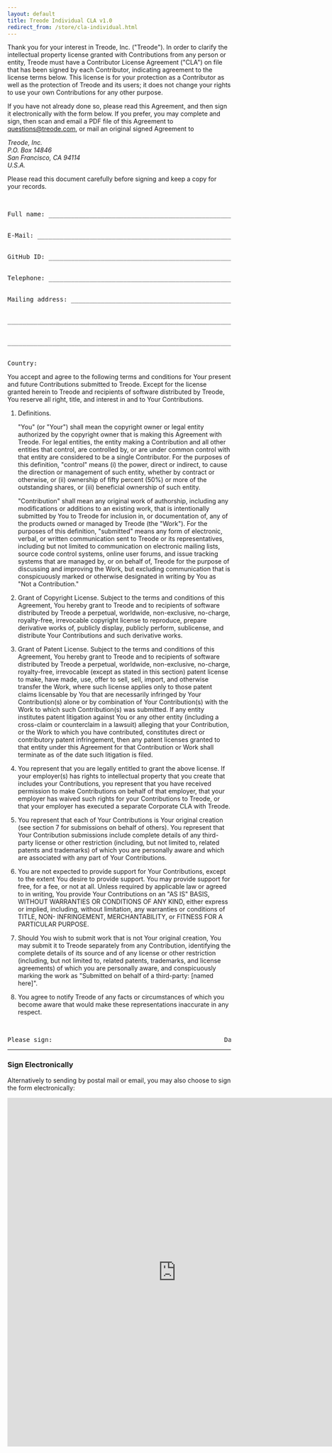 ```yaml
---
layout: default
title: Treode Individual CLA v1.0
redirect_from: /store/cla-individual.html
---
```


Thank you for your interest in Treode, Inc. ("Treode"). In order to clarify the intellectual
property license granted with Contributions from any person or entity, Treode must have a
Contributor License Agreement ("CLA") on file that has been signed by each Contributor, indicating
agreement to the license terms below. This license is for your protection as a Contributor as well
as the protection of Treode and its users; it does not change your rights to use your own 
Contributions for any other purpose. 

If you have not already done so, please read this Agreement, and then sign it electronically with
the form below. If you prefer, you may complete and sign, then scan and email a PDF file of this
Agreement to [questions@treode.com](mailto:questions@treode.com), or mail an original signed
Agreement to

<i>
Treode, Inc.<br>
P.O. Box 14846<br>
San Francisco, CA 94114<br>
U.S.A.
</i>

Please read this document carefully before signing and keep a copy for your records.


<pre>


Full name: ______________________________________________________________________________

    
E-Mail: _________________________________________________________________________________

    
GitHub ID: ______________________________________________________________________________

    
Telephone: ______________________________________________________________________________

    
Mailing address: ________________________________________________________________________

    
_________________________________________________________________________________________


_________________________________________________________________________________________

    
Country: ________________________________________________________________________________
</pre>

   
You accept and agree to the following terms and conditions for Your present and future Contributions
submitted to Treode. Except for the license granted herein to Treode and recipients of software
distributed by Treode, You reserve all right, title, and interest in and to Your Contributions.

1.  Definitions.

    "You" (or "Your") shall mean the copyright owner or legal entity authorized by the copyright
    owner that is making this Agreement with Treode. For legal entities, the entity making a
    Contribution and all other entities that control, are controlled by, or are under common control
    with that entity are considered to be a single Contributor. For the purposes of this definition,
    "control" means (i) the power, direct or indirect, to cause the direction or management of such
    entity, whether by contract or otherwise, or (ii) ownership of fifty percent (50%) or more of
    the outstanding shares, or (iii) beneficial ownership of such entity.

    "Contribution" shall mean any original work of authorship, including any modifications or
    additions to an existing work, that is intentionally submitted by You to Treode for inclusion
    in, or documentation of, any of the products owned or managed by Treode (the "Work"). For the
    purposes of this definition, "submitted" means any form of electronic, verbal, or written
    communication sent to Treode or its representatives, including but not limited to communication
    on electronic mailing lists, source code control systems, online user forums, and issue tracking
    systems that are managed by, or on behalf of, Treode for the purpose of discussing and improving
    the Work, but excluding communication that is conspicuously marked or otherwise designated in
    writing by You as "Not a Contribution."

2.  Grant of Copyright License. Subject to the terms and conditions of this Agreement, You hereby
grant to Treode and to recipients of software distributed by Treode a perpetual, worldwide, 
non-exclusive, no-charge, royalty-free, irrevocable copyright license to reproduce, prepare
derivative works of, publicly display, publicly perform, sublicense, and distribute Your
Contributions and such derivative works.

3.  Grant of Patent License. Subject to the terms and conditions of this Agreement, You hereby grant
to Treode and to recipients of software distributed by Treode a perpetual, worldwide, non-exclusive,
no-charge, royalty-free, irrevocable (except as stated in this section) patent license to make, have
made, use, offer to sell, sell, import, and otherwise transfer the Work, where such license applies
only to those patent claims licensable by You that are necessarily infringed by Your Contribution(s)
alone or by combination of Your Contribution(s) with the Work to which such Contribution(s) was
submitted. If any entity institutes patent litigation against You or any other entity (including a
cross-claim or counterclaim in a lawsuit) alleging that your Contribution, or the Work to which you
have contributed, constitutes direct or contributory patent infringement, then any patent licenses
granted to that entity under this Agreement for that Contribution or Work shall terminate as of the
date such litigation is filed.

4.  You represent that you are legally entitled to grant the above license. If your employer(s) has
rights to intellectual property that you create that includes your Contributions, you represent that
you have received permission to make Contributions on behalf of that employer, that your employer
has waived such rights for your Contributions to Treode, or that your employer has executed a
separate Corporate CLA with Treode.

5.  You represent that each of Your Contributions is Your original creation (see section 7 for
submissions on behalf of others). You represent that Your Contribution submissions include complete
details of any third-party license or other restriction (including, but not limited to, related
patents and trademarks) of which you are personally aware and which are associated with any part of
Your Contributions.

6.  You are not expected to provide support for Your Contributions, except to the extent You desire
to provide support. You may provide support for free, for a fee, or not at all. Unless required by
applicable law or agreed to in writing, You provide Your Contributions on an "AS IS" BASIS, WITHOUT
WARRANTIES OR CONDITIONS OF ANY KIND, either express or implied, including, without limitation, any
warranties or conditions of TITLE, NON- INFRINGEMENT, MERCHANTABILITY, or FITNESS FOR A PARTICULAR
PURPOSE.

7.  Should You wish to submit work that is not Your original creation, You may submit it to Treode
separately from any Contribution, identifying the complete details of its source and of any license
or other restriction (including, but not limited to, related patents, trademarks, and license
agreements) of which you are personally aware, and conspicuously marking the work as "Submitted on
behalf of a third-party: [named here]".

8.  You agree to notify Treode of any facts or circumstances of which you become aware that would
make these representations inaccurate in any respect.


<pre>


Please sign: ____________________________________________ Date: _________________________
</pre>

- - -

### Sign Electronically

Alternatively to sending by postal mail or email, you may also choose to sign the form
electronically:

<iframe src="https://docs.google.com/forms/d/1OmEaFyguVhMxz-GmSC-LbOAGpexxrziY0A48rMQUbbw/viewform?embedded=true" width="760" height="786" frameborder="0" marginheight="0" marginwidth="0">Loading...</iframe>
